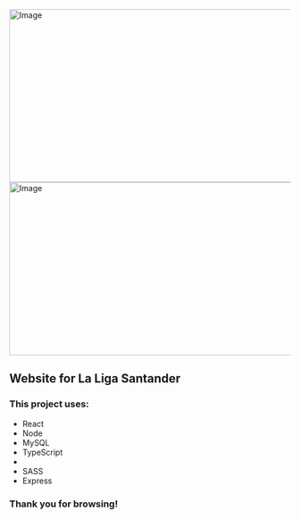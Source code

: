<img src='https://github.com/dragan717080/LaLigaSantander/assets/135660124/fb193638-5d7e-4587-af41-e5771e36ed03' alt='Image' width='670' height='310' />
<img src='https://github.com/dragan717080/LaLigaSantander/assets/135660124/c0f25b03-9906-4c9b-9445-de909ebe84f0' alt='Image' width='670' height='310' />

## Website for La Liga Santander ###

### This project uses:
<ul>
    <li>React</li>
    <li>Node</li>
    <li>MySQL</li>
    <li>TypeScript<li>
    <li>SASS</li>
    <li>Express</li>
</ul>

### Thank you for browsing!
